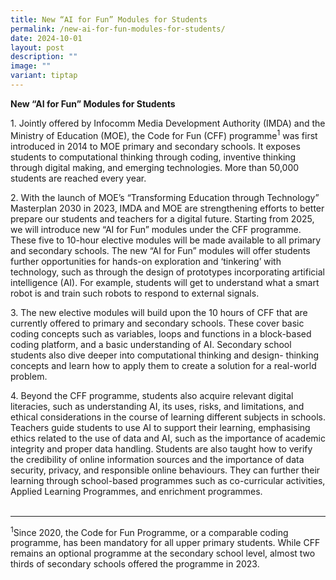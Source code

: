 ```yaml
---
title: New “AI for Fun” Modules for Students
permalink: /new-ai-for-fun-modules-for-students/
date: 2024-10-01
layout: post
description: ""
image: ""
variant: tiptap
---
```

<p><strong>New “AI for Fun” Modules for Students</strong>
</p>
<p>1. Jointly offered by Infocomm Media Development Authority (IMDA) and
the Ministry of Education (MOE), the Code for Fun (CFF) programme<sup>1</sup> was
first introduced in 2014 to MOE primary and secondary schools. It exposes
students to computational thinking through coding, inventive thinking through
digital making, and emerging technologies. More than 50,000 students are
reached every year.</p>
<p>2. With the launch of MOE’s “Transforming Education through Technology”
Masterplan 2030 in 2023, IMDA and MOE are strengthening efforts to better
prepare our students and teachers for a digital future. Starting from 2025,
we will introduce new “AI for Fun” modules under the CFF programme. These
five to 10-hour elective modules will be made available to all primary
and secondary schools. The new “AI for Fun” modules will offer students
further opportunities for hands-on exploration and ‘tinkering’ with technology,
such as through the design of prototypes incorporating artificial intelligence
(AI). For example, students will get to understand what a smart robot is
and train such robots to respond to external signals.</p>
<p>3. The new elective modules will build upon the 10 hours of CFF that are
currently offered to primary and secondary schools. These cover basic coding
concepts such as variables, loops and functions in a block-based coding
platform, and a basic understanding of AI. Secondary school students also
dive deeper into computational thinking and design- thinking concepts and
learn how to apply them to create a solution for a real-world problem.</p>
<p>4. Beyond the CFF programme, students also acquire relevant digital literacies,
such as understanding AI, its uses, risks, and limitations, and ethical
considerations in the course of learning different subjects in schools.
Teachers guide students to use AI to support their learning, emphasising
ethics related to the use of data and AI, such as the importance of academic
integrity and proper data handling. Students are also taught how to verify
the credibility of online information sources and the importance of data
security, privacy, and responsible online behaviours. They can further
their learning through school-based programmes such as co-curricular activities,
Applied Learning Programmes, and enrichment programmes.
<br>
<br>
</p>
<hr>
<p><sup>1</sup>Since 2020, the Code for Fun Programme, or a comparable coding
programme, has been mandatory for all upper primary students. While CFF
remains an optional programme at the secondary school level, almost two
thirds of secondary schools offered the programme in 2023.</p>